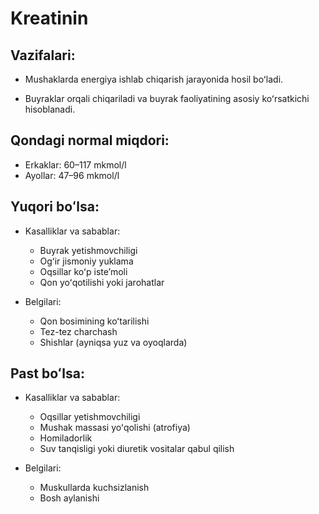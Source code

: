 # Kreatinin

## Vazifalari:

- Mushaklarda energiya ishlab chiqarish jarayonida hosil boʻladi.

- Buyraklar orqali chiqariladi va buyrak faoliyatining asosiy koʻrsatkichi hisoblanadi.

## Qondagi normal miqdori:

- Erkaklar: 60–117 mkmol/l
- Ayollar: 47–96 mkmol/l

## Yuqori boʻlsa:

- Kasalliklar va sabablar:

	- Buyrak yetishmovchiligi
	- Ogʻir jismoniy yuklama
	- Oqsillar koʻp isteʼmoli
	- Qon yoʻqotilishi yoki jarohatlar

- Belgilari:

	- Qon bosimining koʻtarilishi
	- Tez-tez charchash
	- Shishlar (ayniqsa yuz va oyoqlarda)

## Past boʻlsa:

- Kasalliklar va sabablar:

	- Oqsillar yetishmovchiligi
	- Mushak massasi yoʻqolishi (atrofiya)
	- Homiladorlik
	- Suv tanqisligi yoki diuretik vositalar qabul qilish

- Belgilari:

	- Muskullarda kuchsizlanish
	- Bosh aylanishi